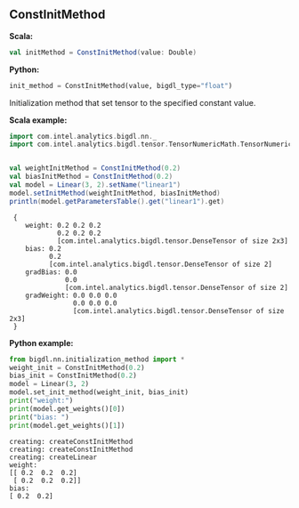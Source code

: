 ## ConstInitMethod ##


**Scala:**
``` scala
val initMethod = ConstInitMethod(value: Double)

```
**Python:**
```python
init_method = ConstInitMethod(value, bigdl_type="float")
```

Initialization method that set tensor to the specified constant value.


**Scala example:**
```scala
import com.intel.analytics.bigdl.nn._
import com.intel.analytics.bigdl.tensor.TensorNumericMath.TensorNumeric.NumericFloat


val weightInitMethod = ConstInitMethod(0.2)
val biasInitMethod = ConstInitMethod(0.2)
val model = Linear(3, 2).setName("linear1")
model.setInitMethod(weightInitMethod, biasInitMethod)
println(model.getParametersTable().get("linear1").get)
```

```
 {
	weight: 0.2	0.2	0.2
	        0.2	0.2	0.2
	        [com.intel.analytics.bigdl.tensor.DenseTensor of size 2x3]
	bias: 0.2
	      0.2
	      [com.intel.analytics.bigdl.tensor.DenseTensor of size 2]
	gradBias: 0.0
	          0.0
	          [com.intel.analytics.bigdl.tensor.DenseTensor of size 2]
	gradWeight: 0.0	0.0	0.0
	            0.0	0.0	0.0
	            [com.intel.analytics.bigdl.tensor.DenseTensor of size 2x3]
 }

```

**Python example:**
```python
from bigdl.nn.initialization_method import *
weight_init = ConstInitMethod(0.2)
bias_init = ConstInitMethod(0.2)
model = Linear(3, 2)
model.set_init_method(weight_init, bias_init)
print("weight:")
print(model.get_weights()[0])
print("bias: ")
print(model.get_weights()[1])
```
```
creating: createConstInitMethod
creating: createConstInitMethod
creating: createLinear
weight:
[[ 0.2  0.2  0.2]
 [ 0.2  0.2  0.2]]
bias:
[ 0.2  0.2]

```

